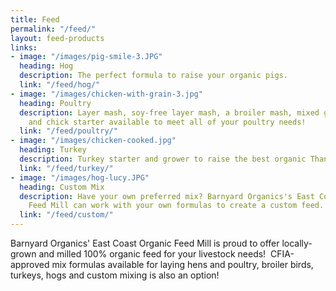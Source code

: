```yaml
---
title: Feed
permalink: "/feed/"
layout: feed-products
links:
- image: "/images/pig-smile-3.JPG"
  heading: Hog
  description: The perfect formula to raise your organic pigs.
  link: "/feed/hog/"
- image: "/images/chicken-with-grain-3.jpg"
  heading: Poultry
  description: Layer mash, soy-free layer mash, a broiler mash, mixed grain scratch
    and chick starter available to meet all of your poultry needs!
  link: "/feed/poultry/"
- image: "/images/chicken-cooked.jpg"
  heading: Turkey
  description: Turkey starter and grower to raise the best organic Thanksgiving dinner!
  link: "/feed/turkey/"
- image: "/images/hog-lucy.JPG"
  heading: Custom Mix
  description: Have your own preferred mix? Barnyard Organics's East Coast Organic
    Feed Mill can work with your own formulas to create a custom feed.
  link: "/feed/custom/"
---
```



Barnyard Organics' East Coast Organic Feed Mill is proud to offer locally-grown and milled 100% organic feed for your livestock needs!  CFIA-approved mix formulas available for laying hens and poultry, broiler birds, turkeys, hogs and custom mixing is also an option!
